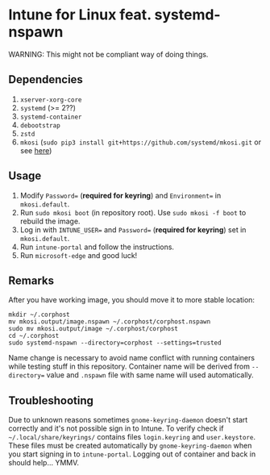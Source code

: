 # Intune for Linux feat. systemd-nspawn

WARNING: This might not be compliant way of doing things.

## Dependencies

1. `xserver-xorg-core`
2. `systemd` (>= 2??)
3. `systemd-container`
4. `debootstrap`
5. `zstd`
6. `mkosi` (`sudo pip3 install git+https://github.com/systemd/mkosi.git` or see [here](https://github.com/systemd/mkosi))

## Usage

1. Modify `Password=` (**required for keyring**) and `Environment=` in `mkosi.default`.
2. Run `sudo mkosi boot` (in repository root). Use `sudo mkosi -f boot` to rebuild the image.
3. Log in with `INTUNE_USER=` and `Password=` (**required for keyring**) set in `mkosi.default`.
4. Run `intune-portal` and follow the instructions.
5. Run `microsoft-edge` and good luck!

## Remarks

After you have working image, you should move it to more stable location:
```
mkdir ~/.corphost
mv mkosi.output/image.nspawn ~/.corphost/corphost.nspawn
sudo mv mkosi.output/image ~/.corphost/corphost
cd ~/.corphost
sudo systemd-nspawn --directory=corphost --settings=trusted
```
Name change is necessary to avoid name conflict with running containers while
testing stuff in this repository. Container name will be derived from `--directory=`
value and `.nspawn` file with same name will used automatically.

## Troubleshooting

Due to unknown reasons sometimes `gnome-keyring-daemon` doesn't start correctly and
it's not possible sign in to Intune. To verify check if `~/.local/share/keyrings/`
contains  files `login.keyring` and `user.keystore`. These files must be created
automatically by `gnome-keyring-daemon` when you start signing in to `intune-portal`.
Logging out of container and back in should help... YMMV.
